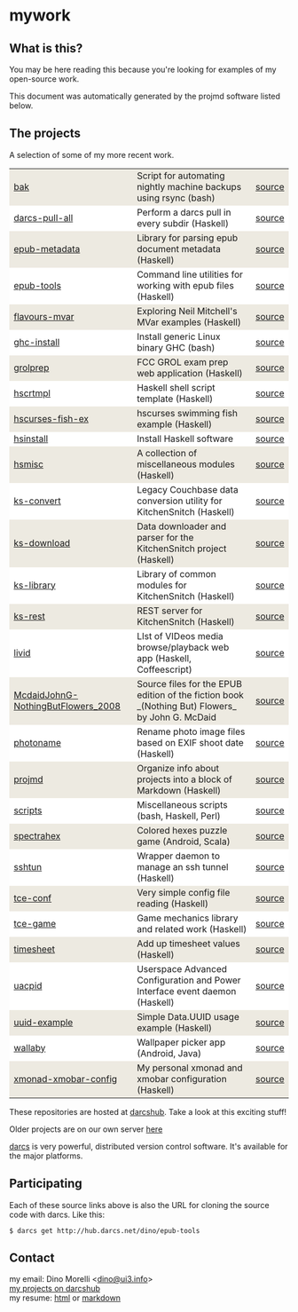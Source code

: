# mywork


## What is this?

You may be here reading this because you're looking for examples of my open-source work.

This document was automatically generated by the projmd software listed below.


## The projects

A selection of some of my more recent work.

<table>
   <tr style='background-color: #EDEAE1;'><td><a href='http://hub.darcs.net/dino/bak'>bak</a></td><td>Script for automating nightly machine backups using rsync (bash)</td><td><a href='http://hub.darcs.net/dino/bak'>source</a></td></tr>
   <tr style='background-color: white;'><td><a href='http://hub.darcs.net/dino/darcs-pull-all'>darcs-pull-all</a></td><td>Perform a darcs pull in every subdir (Haskell)</td><td><a href='http://hub.darcs.net/dino/darcs-pull-all'>source</a></td></tr>
   <tr style='background-color: #EDEAE1;'><td><a href='http://hub.darcs.net/dino/epub-metadata'>epub-metadata</a></td><td>Library for parsing epub document metadata (Haskell)</td><td><a href='http://hub.darcs.net/dino/epub-metadata'>source</a></td></tr>
   <tr style='background-color: white;'><td><a href='http://hub.darcs.net/dino/epub-tools'>epub-tools</a></td><td>Command line utilities for working with epub files (Haskell)</td><td><a href='http://hub.darcs.net/dino/epub-tools'>source</a></td></tr>
   <tr style='background-color: #EDEAE1;'><td><a href='http://hub.darcs.net/dino/flavours-mvar'>flavours-mvar</a></td><td>Exploring Neil Mitchell's MVar examples (Haskell)</td><td><a href='http://hub.darcs.net/dino/flavours-mvar'>source</a></td></tr>
   <tr style='background-color: white;'><td><a href='http://hub.darcs.net/dino/ghc-install'>ghc-install</a></td><td>Install generic Linux binary GHC (bash)</td><td><a href='http://hub.darcs.net/dino/ghc-install'>source</a></td></tr>
   <tr style='background-color: #EDEAE1;'><td><a href='http://hub.darcs.net/dino/grolprep'>grolprep</a></td><td>FCC GROL exam prep web application (Haskell)</td><td><a href='http://hub.darcs.net/dino/grolprep'>source</a></td></tr>
   <tr style='background-color: white;'><td><a href='http://hub.darcs.net/dino/hscrtmpl'>hscrtmpl</a></td><td>Haskell shell script template (Haskell)</td><td><a href='http://hub.darcs.net/dino/hscrtmpl'>source</a></td></tr>
   <tr style='background-color: #EDEAE1;'><td><a href='http://hub.darcs.net/dino/hscurses-fish-ex'>hscurses-fish-ex</a></td><td>hscurses swimming fish example (Haskell)</td><td><a href='http://hub.darcs.net/dino/hscurses-fish-ex'>source</a></td></tr>
   <tr style='background-color: white;'><td><a href='http://hub.darcs.net/dino/hsinstall'>hsinstall</a></td><td>Install Haskell software</td><td><a href='http://hub.darcs.net/dino/hsinstall'>source</a></td></tr>
   <tr style='background-color: #EDEAE1;'><td><a href='http://hub.darcs.net/dino/hsmisc'>hsmisc</a></td><td>A collection of miscellaneous modules (Haskell)</td><td><a href='http://hub.darcs.net/dino/hsmisc'>source</a></td></tr>
   <tr style='background-color: white;'><td><a href='http://hub.darcs.net/dino/ks-convert'>ks-convert</a></td><td>Legacy Couchbase data conversion utility for KitchenSnitch (Haskell)</td><td><a href='http://hub.darcs.net/dino/ks-convert'>source</a></td></tr>
   <tr style='background-color: #EDEAE1;'><td><a href='http://hub.darcs.net/dino/ks-download'>ks-download</a></td><td>Data downloader and parser for the KitchenSnitch project (Haskell)</td><td><a href='http://hub.darcs.net/dino/ks-download'>source</a></td></tr>
   <tr style='background-color: white;'><td><a href='http://hub.darcs.net/dino/ks-library'>ks-library</a></td><td>Library of common modules for KitchenSnitch (Haskell)</td><td><a href='http://hub.darcs.net/dino/ks-library'>source</a></td></tr>
   <tr style='background-color: #EDEAE1;'><td><a href='http://hub.darcs.net/dino/ks-rest'>ks-rest</a></td><td>REST server for KitchenSnitch (Haskell)</td><td><a href='http://hub.darcs.net/dino/ks-rest'>source</a></td></tr>
   <tr style='background-color: white;'><td><a href='http://hub.darcs.net/dino/livid'>livid</a></td><td>LIst of VIDeos media browse/playback web app (Haskell, Coffeescript)</td><td><a href='http://hub.darcs.net/dino/livid'>source</a></td></tr>
   <tr style='background-color: #EDEAE1;'><td><a href='http://hub.darcs.net/dino/McdaidJohnG-NothingButFlowers_2008'>McdaidJohnG-NothingButFlowers_2008</a></td><td>Source files for the EPUB edition of the fiction book _(Nothing But) Flowers_ by John G. McDaid</td><td><a href='http://hub.darcs.net/dino/McdaidJohnG-NothingButFlowers_2008'>source</a></td></tr>
   <tr style='background-color: white;'><td><a href='http://hub.darcs.net/dino/photoname'>photoname</a></td><td>Rename photo image files based on EXIF shoot date (Haskell)</td><td><a href='http://hub.darcs.net/dino/photoname'>source</a></td></tr>
   <tr style='background-color: #EDEAE1;'><td><a href='http://hub.darcs.net/dino/projmd'>projmd</a></td><td>Organize info about projects into a block of Markdown (Haskell)</td><td><a href='http://hub.darcs.net/dino/projmd'>source</a></td></tr>
   <tr style='background-color: white;'><td><a href='http://hub.darcs.net/dino/scripts'>scripts</a></td><td>Miscellaneous scripts (bash, Haskell, Perl)</td><td><a href='http://hub.darcs.net/dino/scripts'>source</a></td></tr>
   <tr style='background-color: #EDEAE1;'><td><a href='http://hub.darcs.net/dino/spectrahex'>spectrahex</a></td><td>Colored hexes puzzle game (Android, Scala)</td><td><a href='http://hub.darcs.net/dino/spectrahex'>source</a></td></tr>
   <tr style='background-color: white;'><td><a href='http://hub.darcs.net/dino/sshtun'>sshtun</a></td><td>Wrapper daemon to manage an ssh tunnel (Haskell)</td><td><a href='http://hub.darcs.net/dino/sshtun'>source</a></td></tr>
   <tr style='background-color: #EDEAE1;'><td><a href='http://hub.darcs.net/dino/tce-conf'>tce-conf</a></td><td>Very simple config file reading (Haskell)</td><td><a href='http://hub.darcs.net/dino/tce-conf'>source</a></td></tr>
   <tr style='background-color: white;'><td><a href='http://hub.darcs.net/dino/tce-game'>tce-game</a></td><td>Game mechanics library and related work (Haskell)</td><td><a href='http://hub.darcs.net/dino/tce-game'>source</a></td></tr>
   <tr style='background-color: #EDEAE1;'><td><a href='http://hub.darcs.net/dino/timesheet'>timesheet</a></td><td>Add up timesheet values (Haskell)</td><td><a href='http://hub.darcs.net/dino/timesheet'>source</a></td></tr>
   <tr style='background-color: white;'><td><a href='http://hub.darcs.net/dino/uacpid'>uacpid</a></td><td>Userspace Advanced Configuration and Power Interface event daemon (Haskell)</td><td><a href='http://hub.darcs.net/dino/uacpid'>source</a></td></tr>
   <tr style='background-color: #EDEAE1;'><td><a href='http://hub.darcs.net/dino/uuid-example'>uuid-example</a></td><td>Simple Data.UUID usage example (Haskell)</td><td><a href='http://hub.darcs.net/dino/uuid-example'>source</a></td></tr>
   <tr style='background-color: white;'><td><a href='http://hub.darcs.net/dino/wallaby'>wallaby</a></td><td>Wallpaper picker app (Android, Java)</td><td><a href='http://hub.darcs.net/dino/wallaby'>source</a></td></tr>
   <tr style='background-color: #EDEAE1;'><td><a href='http://hub.darcs.net/dino/xmonad-xmobar-config'>xmonad-xmobar-config</a></td><td>My personal xmonad and xmobar configuration (Haskell)</td><td><a href='http://hub.darcs.net/dino/xmonad-xmobar-config'>source</a></td></tr>
</table>


These repositories are hosted at [darcshub](http://hub.darcs.net/dino). Take a look at this exciting stuff!

Older projects are on our own server [here](http://ui3.info/darcs/)

[darcs](http://darcs.net/) is very powerful, distributed version control software. It's available for the major platforms.


## Participating

Each of these source links above is also the URL for cloning the source code with darcs. Like this:

    $ darcs get http://hub.darcs.net/dino/epub-tools


## Contact

my email: Dino Morelli <[dino@ui3.info](mailto:dino@ui3.info)>  
[my projects on darcshub](http://hub.darcs.net/dino)  
my resume: [html](http://ui3.info/d/cv-DinoMorelli.html)
or [markdown](http://ui3.info/d/cv-DinoMorelli.md)

